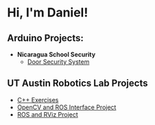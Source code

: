 <h1>Hi, I'm Daniel! <br/>
<h2>Arduino Projects:</h2>

- <b>Nicaragua School Security</b>
  - [Door Security System](https://github.com/dkang1630/NicaraguaSchoolSecurity)

<h2>UT Austin Robotics Lab Projects</h2>

- [C++ Exercises](https://github.com/dkang1630/RoboticsLabC-Eg)
- [OpenCV and ROS Interface Project](https://github.com/dkang1630/RoboticsLabROSOpenCV/tree/main)
- [ROS and RViz Project](https://github.com/dkang1630/ROS_Transform/blob/main/README.md)

<!--
**joshmadakor1/joshmadakor1** is a ✨ _special_ ✨ repository because its `README.md` (this file) appears on your GitHub profile.

Here are some ideas to get you started:

- 🔭 I’m currently working on ...
- 🌱 I’m currently learning ...
- 👯 I’m looking to collaborate on ...
- 🤔 I’m looking for help with ...
- 💬 Ask me about ...
- 📫 How to reach me: ...
- 😄 Pronouns: ...
- ⚡ Fun fact: ...
-->
